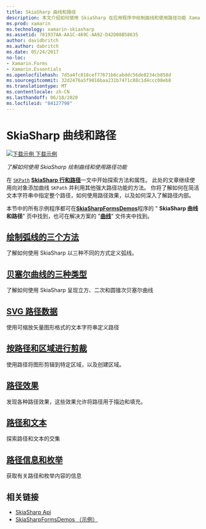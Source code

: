 ```yaml
---
title: SkiaSharp 曲线和路径
description: 本文介绍如何使用 SkiaSharp 在应用程序中绘制曲线和使用路径功能 Xamarin.Forms ，并使用示例代码对此进行演示。
ms.prod: xamarin
ms.technology: xamarin-skiasharp
ms.assetid: 781937AA-AA1C-469C-AA92-D42D08B58635
author: davidbritch
ms.author: dabritch
ms.date: 05/24/2017
no-loc:
- Xamarin.Forms
- Xamarin.Essentials
ms.openlocfilehash: 7d5a4fc818cef77671b6cabddc56de8234cb858d
ms.sourcegitcommit: 32d2476a5f9016baa231b7471c88c1d4ccc08eb8
ms.translationtype: MT
ms.contentlocale: zh-CN
ms.lasthandoff: 06/18/2020
ms.locfileid: "84127798"
---
```

# <a name="skiasharp-curves-and-paths"></a>SkiaSharp 曲线和路径

[![下载示例](~/media/shared/download.png) 下载示例](https://docs.microsoft.com/samples/xamarin/xamarin-forms-samples/skiasharpforms-demos)

_了解如何使用 SkiaSharp 绘制曲线和使用路径功能_

在 [`SKPath`](xref:SkiaSharp.SKPath) [**SkiaSharp 行和路径**](../paths/index.md)一文中开始探索方法和属性。 此处的文章继续使用向对象添加曲线 `SKPath` 并利用其他强大路径功能的方法。 你将了解如何在简洁文本字符串中指定整个路径，如何使用路径效果，以及如何深入了解路径内部。

本节中的所有示例程序都可在[**SkiaSharpFormsDemos**](https://docs.microsoft.com/samples/xamarin/xamarin-forms-samples/skiasharpforms-demos)程序的 " **SkiaSharp 曲线和路径**" 页中找到，也可在解决方案的 "[**曲线**](https://github.com/xamarin/xamarin-forms-samples/tree/master/SkiaSharpForms/Demos/Demos/SkiaSharpFormsDemos/Curves)" 文件夹中找到。

## <a name="three-ways-to-draw-an-arc"></a>[绘制弧线的三个方法](arcs.md)

了解如何使用 SkiaSharp 以三种不同的方式定义弧线。

## <a name="three-types-of-bzier-curves"></a>[贝塞尔曲线的三种类型](beziers.md)

了解如何使用 SkiaSharp 呈现立方、二次和圆锥次贝塞尔曲线

## <a name="svg-path-data"></a>[SVG 路径数据](path-data.md)

使用可缩放矢量图形格式的文本字符串定义路径

## <a name="clipping-with-paths-and-regions"></a>[按路径和区域进行剪裁](clipping.md)

使用路径将图形剪辑到特定区域，以及创建区域。

## <a name="path-effects"></a>[路径效果](effects.md)

发现各种路径效果，这些效果允许将路径用于描边和填充。

## <a name="paths-and-text"></a>[路径和文本](text-paths.md)

探索路径和文本的交集

## <a name="path-information-and-enumeration"></a>[路径信息和枚举](information.md)

获取有关路径和枚举内容的信息

## <a name="related-links"></a>相关链接

- [SkiaSharp Api](https://docs.microsoft.com/dotnet/api/skiasharp)
- [SkiaSharpFormsDemos （示例）](https://docs.microsoft.com/samples/xamarin/xamarin-forms-samples/skiasharpforms-demos)
